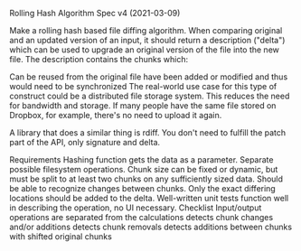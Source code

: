 Rolling Hash Algorithm
Spec v4 (2021-03-09)

Make a rolling hash based file diffing algorithm. When comparing original and an updated version of an input, it should return a description ("delta") which can be used to upgrade an original version of the file into the new file. The description contains the chunks which:

Can be reused from the original file
have been added or modified and thus would need to be synchronized
The real-world use case for this type of construct could be a distributed file storage system. This reduces the need for bandwidth and storage. If many people have the same file stored on Dropbox, for example, there's no need to upload it again.

A library that does a similar thing is rdiff. You don't need to fulfill the patch part of the API, only signature and delta.

Requirements
Hashing function gets the data as a parameter. Separate possible filesystem operations.
Chunk size can be fixed or dynamic, but must be split to at least two chunks on any sufficiently sized data.
Should be able to recognize changes between chunks. Only the exact differing locations should be added to the delta.
Well-written unit tests function well in describing the operation, no UI necessary.
Checklist
Input/output operations are separated from the calculations
detects chunk changes and/or additions
detects chunk removals
detects additions between chunks with shifted original chunks
